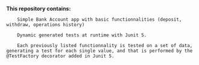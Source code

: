 <b>This repository contains:</b>

        Simple Bank Account app with basic functionnalities (deposit, withdraw, operations history)

        Dynamic generated tests at runtime with Junit 5.

        Each previously listed functionnality is tested on a set of data, generating a test for each single value, and that is performed by the @TestFactory decorator added in Junit 5. 
